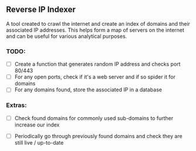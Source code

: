 ## Reverse IP Indexer

A tool created to crawl the internet and create an index of domains and their associated IP addresses. This helps form a map of servers on the internet and can be useful for various analytical purposes.

### TODO:

- [ ] Create a function that generates random IP address and checks port 80/443
- [ ] For any open ports, check if it's a web server and if so spider it for domains
- [ ] For any domains found, store the associated IP in a database

### Extras:

- [ ] Check found domains for commonly used sub-domains to further increase our index
- [ ] Periodically go through previously found domains and check they are still live / up-to-date

